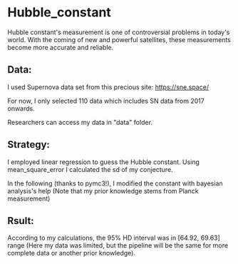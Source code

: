 # Hubble_constant
Hubble constant's measurement is one of controversial problems in today's world. With the coming of new and powerful satellites, these measurements become more accurate and reliable.

Data:
------
I used Supernova data set from this precious site: https://sne.space/

For now, I only selected 110 data which includes SN data from 2017 onwards. 

Researchers can access my data in "data" folder.

Strategy:
----------
I employed linear regression to guess the Hubble constant. Using mean_square_error I calculated the sd of my conjecture.

In the following (thanks to pymc3!), I modified the constant with bayesian analysis's help (Note that my prior knowledge stems from Planck measurement)

Rsult:
----------
According to my calculations, the 95% HD interval was in [64.92, 69.63] range (Here my data was limited, but the pipeline will be the same for more complete data or another prior knowledge).


